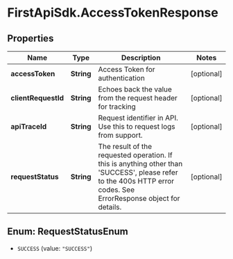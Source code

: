 # FirstApiSdk.AccessTokenResponse

## Properties
Name | Type | Description | Notes
------------ | ------------- | ------------- | -------------
**accessToken** | **String** | Access Token for authentication | [optional] 
**clientRequestId** | **String** | Echoes back the value from the request header for tracking | [optional] 
**apiTraceId** | **String** | Request identifier in API. Use this to request logs from support. | [optional] 
**requestStatus** | **String** | The result of the requested operation. If this is anything other than &#39;SUCCESS&#39;, please refer to the 400s HTTP error codes. See ErrorResponse object for details. | [optional] 


<a name="RequestStatusEnum"></a>
## Enum: RequestStatusEnum


* `SUCCESS` (value: `"SUCCESS"`)




